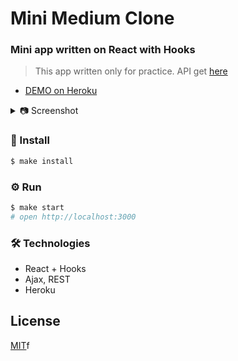 # Mini Medium Clone

###  Mini app written on React with Hooks

> This app written only for practice. API get [here](https://conduit.productionready.io/api)

- [DEMO on Heroku](https://mini-medium-clone.herokuapp.com/)


<details>
  <summary> 📷 Screenshot</summary>

  <img width="1372" alt="mini-slack-clone" src="https://user-images.githubusercontent.com/60138143/95124256-d0b6ee80-075b-11eb-89c9-e6a5657b9887.png">

</details>

### 💾 Install

```sh
$ make install
```

### ⚙️ Run

```sh
$ make start
# open http://localhost:3000
```

### 🛠 Technologies

- React +  Hooks
- Ajax, REST
- Heroku

## License

[MIT](https://choosealicense.com/licenses/mit/)f
